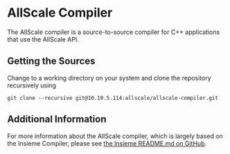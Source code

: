 # AllScale Compiler
The AllScale compiler is a source-to-source compiler for C++ applications that use the AllScale API.

## Getting the Sources
Change to a working directory on your system and clone the repository recursively using
```
git clone --recursive git@10.10.5.114:allscale/allscale-compiler.git
```

## Additional Information
For more information about the AllScale compiler, which is largely based on the Insieme Compiler, please see [the Insieme README.md on GitHub](https://github.com/insieme/insieme/blob/master/README.md).
